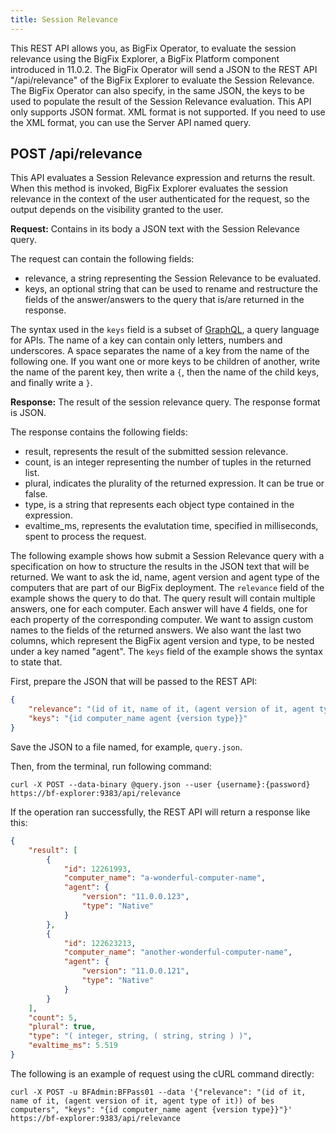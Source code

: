 ```yaml
---
title: Session Relevance
---
```


This REST API allows you, as BigFix Operator, to evaluate the session relevance using the BigFix Explorer, a BigFix Platform component introduced in 11.0.2.
The BigFix Operator will send a JSON to the REST API "/api/relevance" of the BigFix Explorer to evaluate the Session Relevance. 
The BigFix Operator can also specify, in the same JSON, the keys to be used to populate the result of the Session Relevance evaluation.
This API only supports JSON format. XML format is not supported. If you need to use the XML format, you can use the Server API named query.

## POST /api/relevance
This API evaluates a Session Relevance expression and returns the result.
When this method is invoked, BigFix Explorer evaluates the session relevance in the context of the user authenticated for the request, so the output depends on the visibility granted to the user.

**Request:** Contains in its body a JSON text with the Session Relevance query.

The request can contain the following fields:
* relevance, a string representing the Session Relevance to be evaluated.
* keys, an optional string that can be used to rename and restructure the fields of the answer/answers to the query that is/are returned in the response.

The syntax used in the `keys` field is a subset of [GraphQL](https://graphql.org/learn/), a query language for APIs. The name of a key can contain only letters, numbers and underscores. A space separates the name of a key from the name of the following one. If you want one or more keys to be children of another, write the name of the parent key, then write a `{`, then the name of the child keys, and finally write a `}`.

**Response:** The result of the session relevance query. The response format is JSON.

The response contains the following fields:
* result, represents the result of the submitted session relevance.
* count, is an integer representing the number of tuples in the returned list.
* plural, indicates the plurality of the returned expression. It can be true or false.
* type, is a string that represents each object type contained in the expression.
* evaltime_ms, represents the evalutation time, specified in milliseconds, spent to process the request.

The following example shows how submit a Session Relevance query with a specification on how to structure the results in the JSON text that will be returned.
We want to ask the id, name, agent version and agent type of the computers that are part of our BigFix deployment. The `relevance` field of the example shows the query to do that.
The query result will contain multiple answers, one for each computer. Each answer will have 4 fields, one for each property of the corresponding computer.
We want to assign custom names to the fields of the returned answers. We also want the last two columns, which represent the BigFix agent version and type, to be nested under a key named "agent". The `keys` field of the example shows the syntax to state that.

First, prepare the JSON that will be passed to the REST API:

```json
{
    "relevance": "(id of it, name of it, (agent version of it, agent type of it)) of bes computers",
    "keys": "{id computer_name agent {version type}}"
}
```

Save the JSON to a file named, for example, `query.json`.

Then, from the terminal, run following command:
```
curl -X POST --data-binary @query.json --user {username}:{password} https://bf-explorer:9383/api/relevance
```

If the operation ran successfully, the REST API will return a response like this:
```json
{
    "result": [
        {
            "id": 12261993,
            "computer_name": "a-wonderful-computer-name",
            "agent": {
                "version": "11.0.0.123",
                "type": "Native"
            }
        },
        {
            "id": 122623213,
            "computer_name": "another-wonderful-computer-name",
            "agent": {
                "version": "11.0.0.121",
                "type": "Native"
            }
        }
    ],
    "count": 5,
    "plural": true,
    "type": "( integer, string, ( string, string ) )",
    "evaltime_ms": 5.519
}
```

The following is an example of request using the cURL command directly:
```
curl -X POST -u BFAdmin:BFPass01 --data '{"relevance": "(id of it, name of it, (agent version of it, agent type of it)) of bes computers", "keys": "{id computer_name agent {version type}}"}' https://bf-explorer:9383/api/relevance
```

